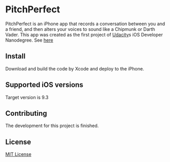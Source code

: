 # PitchPerfect
PitchPerfect is an iPhone app that records a conversation between you and a friend, and then alters your voices to sound like a Chipmunk or Darth Vader. This app was created as the first project of [Udacity](https://www.udacity.com)s iOS Developer Nanodegree. See [here](https://www.udacity.com/course/ios-developer-nanodegree--nd003)

## Install
Download and build the code by Xcode and deploy to the iPhone.

## Supported iOS versions
Target version is 9.3

## Contributing
The development for this project is finished.

## License
[MIT License](https://opensource.org/licenses/MIT)